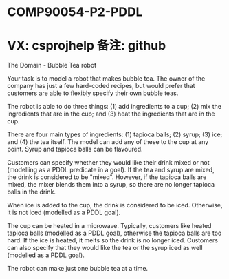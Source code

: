 # COMP90054-P2-PDDL
# VX: csprojhelp 备注: github

The Domain - Bubble Tea robot

Your task is to model a robot that makes bubble tea. The owner of the company has just a few hard-coded recipes, but would prefer that customers are able to flexibly specify their own bubble teas.

The robot is able to do three things: (1) add ingredients to a cup; (2) mix the ingredients that are in the cup; and (3) heat the ingredients that are in the cup.

There are four main types of ingredients: (1) tapioca balls; (2) syrup; (3) ice; and (4) the tea itself. The model can add any of these to the cup at any point. Syrup and tapioca balls can be flavoured.

Customers can specify whether they would like their drink mixed or not (modelling as a PDDL predicate in a goal). If the tea and syrup are mixed, the drink is considered to be "mixed". However, if the tapioca balls are mixed, the mixer blends them into a syrup, so there are no longer tapioca balls in the drink.

When ice is added to the cup, the drink is considered to be iced. Otherwise, it is not iced (modelled as a PDDL goal).

The cup can be heated in a microwave. Typically, customers like heated tapioca balls (modelled as a PDDL goal), otherwise the tapioca balls are too hard. If the ice is heated, it melts so the drink is no longer iced. Customers can also specify that they would like the tea or the syrup iced as well (modelled as a PDDL goal).

The robot can make just one bubble tea at a time.
